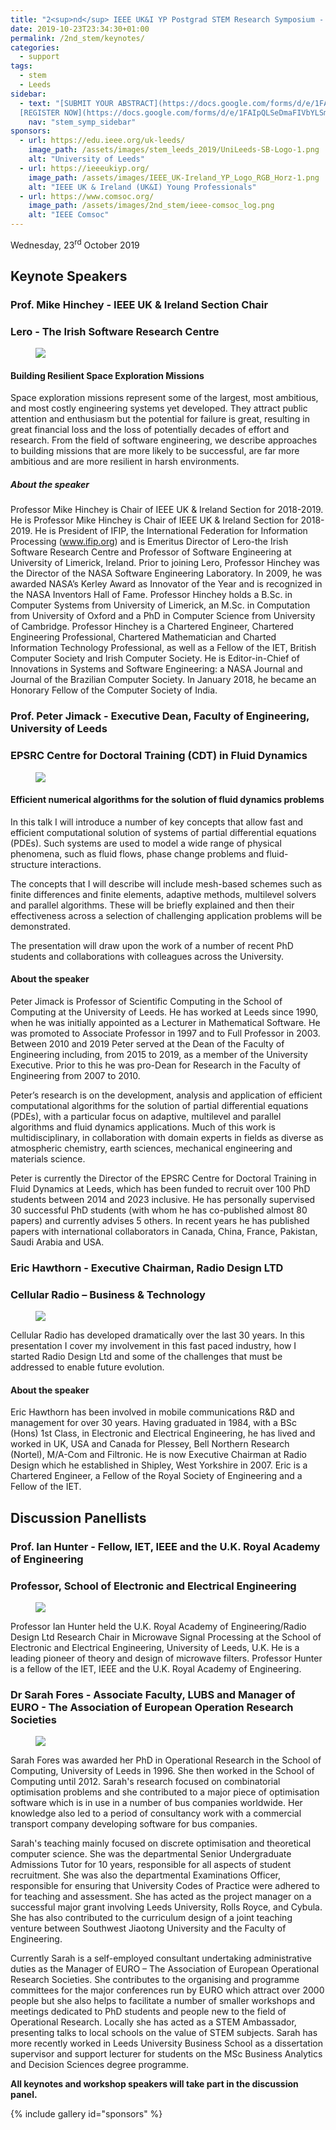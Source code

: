 ```yaml
---
title: "2<sup>nd</sup> IEEE UK&I YP Postgrad STEM Research Symposium - Keynotes and panelist"
date: 2019-10-23T23:34:30+01:00
permalink: /2nd_stem/keynotes/
categories:
  - support
tags:
  - stem
  - Leeds
sidebar:
  - text: "[SUBMIT YOUR ABSTRACT](https://docs.google.com/forms/d/e/1FAIpQLScc-PwLXCjWlXFSW3gZV38aU1iiRDb0zHMwfKTZcZL6QXGXgQ/viewform){: .btn .btn--success}
  [REGISTER NOW](https://docs.google.com/forms/d/e/1FAIpQLSeDmaFIVbYLSmBbvkKWVVyZtRapcTI0aO_75W6BwDnofLv9Dg/viewform){: .btn .btn--success}"
    nav: "stem_symp_sidebar"
sponsors:
  - url: https://edu.ieee.org/uk-leeds/
    image_path: /assets/images/stem_leeds_2019/UniLeeds-SB-Logo-1.png
    alt: "University of Leeds"
  - url: https://ieeeukiyp.org/
    image_path: /assets/images/IEEE_UK-Ireland_YP_Logo_RGB_Horz-1.png
    alt: "IEEE UK & Ireland (UK&I) Young Professionals"
  - url: https://www.comsoc.org/
    image_path: /assets/images/2nd_stem/ieee-comsoc_log.png
    alt: "IEEE Comsoc"
---
```


Wednesday, 23<sup>rd</sup> October 2019

## Keynote Speakers

### Prof. Mike Hinchey - IEEE UK & Ireland Section Chair

### Lero - The Irish Software Research Centre

<figure>
	<img src="/assets/images/stem_leeds_2019/Pimike-hinchey-150x150.jpg" style="max-width:150px">
</figure>

#### Building Resilient Space Exploration Missions

Space exploration missions represent some of the largest, most ambitious, and most costly engineering systems yet developed.   They attract public attention and enthusiasm but the potential for failure is great, resulting in great financial loss and the loss of potentially decades of effort and research.   From the field of software engineering, we describe approaches to building missions that are more likely to be successful, are far more ambitious and are more resilient in harsh environments.

##### About the speaker

Professor Mike Hinchey is Chair of IEEE UK & Ireland Section for 2018-2019. He is Professor Mike Hinchey is Chair of IEEE UK & Ireland Section for 2018-2019. He is President of IFIP, the International Federation for Information Processing (www.ifip.org) and is Emeritus Director of Lero-the Irish Software Research Centre and Professor of Software Engineering at University of Limerick, Ireland. Prior to joining Lero, Professor Hinchey was the Director of the NASA Software Engineering Laboratory. In 2009, he was awarded NASA’s Kerley Award as Innovator of the Year and is recognized in the NASA Inventors Hall of Fame. Professor Hinchey holds a B.Sc. in Computer Systems from University of Limerick, an M.Sc. in Computation from University of Oxford and a PhD in Computer Science from University of Cambridge. Professor Hinchey is a Chartered Engineer, Chartered Engineering Professional, Chartered Mathematician and Charted Information Technology Professional, as well as a Fellow of the IET, British Computer Society and Irish Computer Society. He is Editor-in-Chief of Innovations in Systems and Software Engineering: a NASA Journal and Journal of the Brazilian Computer Society. In January 2018, he became an Honorary Fellow of the Computer Society of India.

### Prof. Peter Jimack - Executive Dean, Faculty of Engineering, University of Leeds

### EPSRC Centre for Doctoral Training (CDT) in Fluid Dynamics

<figure>
	<img src="/assets/images/stem_leeds_2019/Pic_Peter_Jimack-278x278.jpeg" style="max-width:150px">
</figure>

#### Efficient numerical algorithms for the solution of fluid dynamics problems

In this talk I will introduce a number of key concepts that allow fast and efficient computational solution of systems of partial differential equations (PDEs). Such systems are used to model a wide range of physical phenomena, such as fluid flows, phase change problems and fluid-structure interactions.

The concepts that I will describe will include mesh-based schemes such as finite differences and finite elements, adaptive methods, multilevel solvers and parallel algorithms. These will be briefly explained and then their effectiveness across a selection of challenging application problems will be demonstrated.

The presentation will draw upon the work of a number of recent PhD students and collaborations with colleagues across the University.

#### About the speaker

Peter Jimack is Professor of Scientific Computing in the School of Computing at the University of Leeds. He has worked at Leeds since 1990, when he was initially appointed as a Lecturer in Mathematical Software. He was promoted to Associate Professor in 1997 and to Full Professor in 2003. Between 2010 and 2019 Peter served at the Dean of the Faculty of Engineering including, from 2015 to 2019, as a member of the University Executive. Prior to this he was pro-Dean for Research in the Faculty of Engineering from 2007 to 2010.

Peter’s research is on the development, analysis and application of efficient computational algorithms for the solution of partial differential equations (PDEs), with a particular focus on adaptive, multilevel and parallel algorithms and fluid dynamics applications. Much of this work is multidisciplinary, in collaboration with domain experts in fields as diverse as atmospheric chemistry, earth sciences, mechanical engineering and materials science.

Peter is currently the Director of the EPSRC Centre for Doctoral Training in Fluid Dynamics at Leeds, which has been funded to recruit over 100 PhD students between 2014 and 2023 inclusive. He has personally supervised 30 successful PhD students (with whom he has co-published almost 80 papers) and currently advises 5 others. In recent years he has published papers with international collaborators in Canada, China, France, Pakistan, Saudi Arabia and USA.

### Eric Hawthorn - Executive Chairman, Radio Design LTD

### Cellular Radio – Business & Technology

<figure>
	<img src="/assets/images/stem_leeds_2019/Pic_Eric-278x278.jpg" style="max-width:150px">
</figure>

Cellular Radio has developed dramatically over the last 30 years. In this presentation I cover my involvement in this fast paced industry, how I started Radio Design Ltd and some of the challenges that must be addressed to enable future evolution.

#### About the speaker

Eric Hawthorn has been involved in mobile communications R&D and management for over 30 years. Having graduated in 1984, with a BSc (Hons) 1st Class, in Electronic and Electrical Engineering, he has lived and worked in UK, USA and Canada for Plessey, Bell Northern Research (Nortel), M/A-Com and Filtronic. He is now Executive Chairman at Radio Design which he established in Shipley, West Yorkshire in 2007. Eric is a Chartered Engineer, a Fellow of the Royal Society of Engineering and a Fellow of the IET.

## Discussion Panellists

### Prof. Ian Hunter - Fellow, IET, IEEE and the U.K. Royal Academy of Engineering

### Professor, School of Electronic and Electrical Engineering

<figure>
	<img src="/assets/images/stem_leeds_2019/Pic_Ian-Hunter-150x150.jpg" style="max-width:150px">
</figure>

Professor Ian Hunter held the U.K. Royal Academy of Engineering/Radio Design Ltd Research Chair in Microwave Signal Processing at the School of Electronic and Electrical Engineering, University of Leeds, U.K. He is a leading pioneer of theory and design of microwave filters. Professor Hunter is a fellow of the IET, IEEE and the U.K. Royal Academy of Engineering.

### Dr Sarah Fores - Associate Faculty, LUBS and Manager of EURO - The Association of European Operation Research Societies

<figure>
	<img src="/assets/images/stem_leeds_2019/Sarah_2017.JPG" style="max-width:150px">
</figure>

Sarah Fores was awarded her PhD in Operational Research in the School of Computing, University of Leeds in 1996. She then worked in the School of Computing until 2012. Sarah's research focused on combinatorial optimisation problems and she contributed to a major piece of optimisation software which is in use in a number of bus companies worldwide. Her knowledge also led to a period of consultancy work with a commercial transport company developing software for bus companies.

Sarah's teaching mainly focused on discrete optimisation and theoretical computer science. She was the departmental Senior Undergraduate Admissions Tutor for 10 years, responsible for all aspects of student recruitment. She was also the departmental Examinations Officer, responsible for ensuring that University Codes of Practice were adhered to for teaching and assessment. She has acted as the project manager on a successful major grant involving Leeds University, Rolls Royce, and Cybula. She has also contributed to the curriculum design of a joint teaching venture between Southwest Jiaotong University and the Faculty of Engineering.

Currently Sarah is a self-employed consultant undertaking administrative duties as the Manager of EURO – The Association of European Operational Research Societies. She contributes to the organising and programme committees for the major conferences run by EURO which attract over 2000 people but she also helps to facilitate a number of smaller workshops and meetings dedicated to PhD students and people new to the field of Operational Research. Locally she has acted as a STEM Ambassador, presenting talks to local schools on the value of STEM subjects. Sarah has more recently worked in Leeds University Business School as a dissertation supervisor and support lecturer for students on the MSc Business Analytics and Decision Sciences degree programme.

**All keynotes and workshop speakers will take part in the discussion panel.**

{% include gallery id="sponsors" %}

